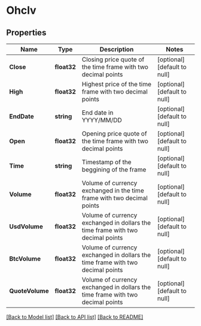 # Ohclv

## Properties
Name | Type | Description | Notes
------------ | ------------- | ------------- | -------------
**Close** | **float32** | Closing price quote of the time frame with two decimal points | [optional] [default to null]
**High** | **float32** | Highest price of the time frame with two decimal points | [optional] [default to null]
**EndDate** | **string** | End date in YYYY/MM/DD | [optional] [default to null]
**Open** | **float32** | Opening price quote of the time frame with two decimal points | [optional] [default to null]
**Time** | **string** | Timestamp of the beggining of the frame | [optional] [default to null]
**Volume** | **float32** | Volume of currency exchanged in the time frame with two decimal points | [optional] [default to null]
**UsdVolume** | **float32** | Volume of currency exchanged in dollars the time frame with two decimal points | [optional] [default to null]
**BtcVolume** | **float32** | Volume of currency exchanged in dollars the time frame with two decimal points | [optional] [default to null]
**QuoteVolume** | **float32** | Volume of currency exchanged in dollars the time frame with two decimal points | [optional] [default to null]

[[Back to Model list]](../README.md#documentation-for-models) [[Back to API list]](../README.md#documentation-for-api-endpoints) [[Back to README]](../README.md)


